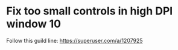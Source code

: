 # Fix too small controls in high DPI window 10

Follow this guild line: https://superuser.com/a/1207925